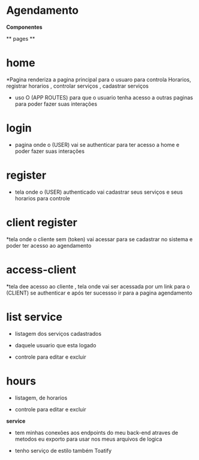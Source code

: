 # Agendamento


**Componentes**

** pages **

# home

*Pagina renderiza a pagina principal para o usuaro para controla Horarios, registrar horarios , controlar serviços , cadastrar serviços 

* uso O (APP ROUTES) para que o usuario tenha acesso a outras paginas para poder fazer suas interações

# login

* pagina onde o (USER) vai se authenticar para ter acesso a home e poder fazer suas interações 

# register

* tela onde o (USER) authenticado vai cadastrar seus serviços e seus horarios para controle

# client register

*tela onde o cliente sem (token) vai acessar para se cadastrar no sistema e poder ter acesso ao agendamento

# access-client

*tela dee acesso ao cliente , tela onde vai ser acessada por um link para o (CLIENT)  se authenticar e após ter sucessso  ir para a pagina agendamento

# list service

* listagem dos serviços cadastrados 

* daquele usuario que esta logado

* controle para editar e excluir

# hours

* listagem, de horarios

* controle para editar e excluir


**service**

* tem minhas conexões aos endpoints do meu back-end atraves de metodos eu exporto para usar nos meus arquivos de logica

* tenho serviço de estilo também Toatify
